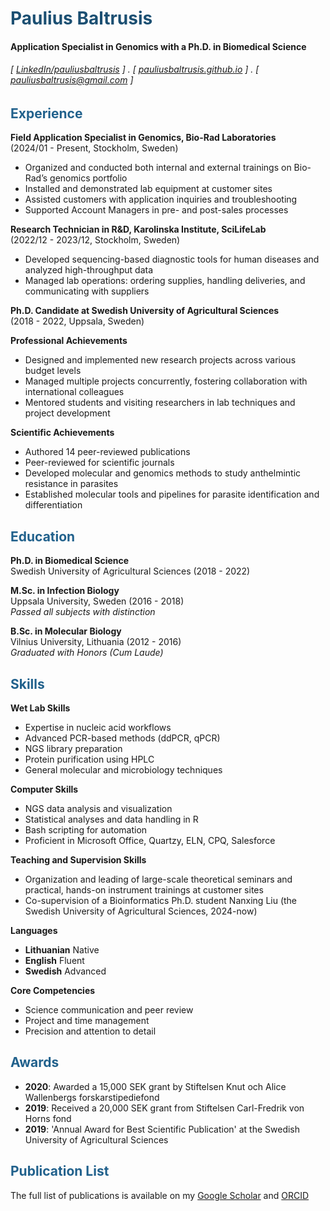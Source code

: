 <span style="color:#1b4f72">Paulius Baltrusis</span>
======

#### Application Specialist in Genomics with a Ph.D. in Biomedical Science
###### [ [LinkedIn/pauliusbaltrusis](https://www.linkedin.com/in/paulius-baltrusis/) ] . [ [pauliusbaltrusis.github.io](https://pauliusbaltrusis.github.io/) ] . [ <pauliusbaltrusis@gmail.com> ]

<span style="color:#21618c">Experience</span>
---------
**Field Application Specialist in Genomics, Bio-Rad Laboratories**<br/> (2024/01 - Present, Stockholm, Sweden)
- Organized and conducted both internal and external trainings on Bio-Rad’s genomics portfolio
- Installed and demonstrated lab equipment at customer sites
- Assisted customers with application inquiries and troubleshooting
- Supported Account Managers in pre- and post-sales processes

**Research Technician in R&D, Karolinska Institute, SciLifeLab**<br/> (2022/12 - 2023/12, Stockholm, Sweden)
- Developed sequencing-based diagnostic tools for human diseases and analyzed high-throughput data
- Managed lab operations: ordering supplies, handling deliveries, and communicating with suppliers

**Ph.D. Candidate at Swedish University of Agricultural Sciences** <br/>(2018 - 2022, Uppsala, Sweden)

**Professional Achievements**
- Designed and implemented new research projects across various budget levels
- Managed multiple projects concurrently, fostering collaboration with international colleagues
- Mentored students and visiting researchers in lab techniques and project development

**Scientific Achievements**
- Authored 14 peer-reviewed publications
- Peer-reviewed for scientific journals
- Developed molecular and genomics methods to study anthelmintic resistance in parasites
- Established molecular tools and pipelines for parasite identification and differentiation

<span style="color:#21618c">Education</span>
---------

**Ph.D. in Biomedical Science**  
Swedish University of Agricultural Sciences (2018 - 2022)

**M.Sc. in Infection Biology**  
Uppsala University, Sweden (2016 - 2018)  
*Passed all subjects with distinction*

**B.Sc. in Molecular Biology**  
Vilnius University, Lithuania (2012 - 2016)  
*Graduated with Honors (Cum Laude)*



<span style="color:#21618c">Skills</span>
------
**Wet Lab Skills**
- Expertise in nucleic acid workflows
- Advanced PCR-based methods (ddPCR, qPCR)
- NGS library preparation
- Protein purification using HPLC
- General molecular and microbiology techniques

**Computer Skills**
- NGS data analysis and visualization
- Statistical analyses and data handling in R
- Bash scripting for automation
- Proficient in Microsoft Office, Quartzy, ELN, CPQ, Salesforce

**Teaching and Supervision Skills**
- Organization and leading of large-scale theoretical seminars and practical, hands-on instrument trainings at customer sites
- Co-supervision of a Bioinformatics Ph.D. student Nanxing Liu (the Swedish University of Agricultural Sciences, 2024-now) 

**Languages**
- **Lithuanian** Native
- **English** Fluent
- **Swedish** Advanced

**Core Competencies**
- Science communication and peer review
- Project and time management
- Precision and attention to detail


<span style="color:#21618c">Awards</span>
------

- **2020**: Awarded a 15,000 SEK grant by Stiftelsen Knut och Alice Wallenbergs forskarstipediefond
- **2019**: Received a 20,000 SEK grant from Stiftelsen Carl-Fredrik von Horns fond
- **2019**: 'Annual Award for Best Scientific Publication' at the Swedish University of Agricultural Sciences

<span style="color:#21618c">Publication List</span>
--------
The full list of publications is available on my
[Google Scholar](https://scholar.google.com/citations?user=72-4TsEAAAAJ&hl=sv) and
[ORCID](https://orcid.org/0000-0001-7393-8524)  
